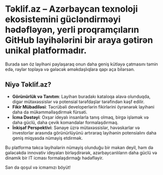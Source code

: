 # Təklif.az – Azərbaycan texnoloji ekosistemini gücləndirməyi hədəfləyən, yerli proqramçıların GitHub layihələrini bir araya gətirən unikal platformadır. 
Burada sən öz layihəni paylaşaraq onun daha geniş kütləyə çatmasını təmin edə, rəylər toplaya və gələcək əməkdaşlıqlara qapı aça bilərsən.

## Niyə Təklif.az?

- **Görünürlük və Tanıtım**: Layihən buradakı kataloqa əlavə olunduqda, digər mütəxəssislər və potensial tərəfdaşlar tərəfindən kəşf edilir.
- **Fikir Mübadiləsi**: Təcrübəli developerlərin fikirlərini öyrənərək layihəni daha da mükəmməlləşdirmək fürsəti.
- **İcma Dəstəyi**: Oxşar ideyalı insanlarla tanış olmaq, birgə işləmək və daha güclü, daha çevik komandalar formalaşdırmaq.
- **İnkişaf Perspektivi**: Sənaye üzrə mütəxəssislər, həvəskarlar və investorlar arasında görünürlüyünü artıraraq layihənin potensialını daha geniş miqyasda nümayiş etdirmək.

Bu platforma təkcə layihələrin nümayiş olunduğu bir məkan deyil, həm də gələcəkdə innovativ ideyaları birləşdirərək, azərbaycanlıların daha güclü və dinamik bir IT icması formalaşdırmağı hədəfləyir.

Sən də qoşul və icmamızı böyüt!